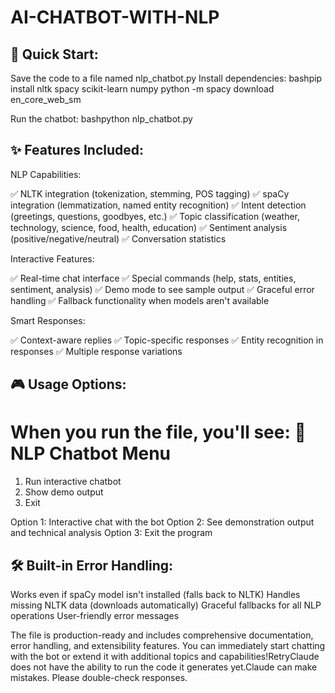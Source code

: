 # AI-CHATBOT-WITH-NLP



## 🚀 Quick Start:

Save the code to a file named nlp_chatbot.py
Install dependencies:
bashpip install nltk spacy scikit-learn numpy
python -m spacy download en_core_web_sm

Run the chatbot:
bashpython nlp_chatbot.py


## ✨ Features Included:
NLP Capabilities:

✅ NLTK integration (tokenization, stemming, POS tagging)
✅ spaCy integration (lemmatization, named entity recognition)
✅ Intent detection (greetings, questions, goodbyes, etc.)
✅ Topic classification (weather, technology, science, food, health, education)
✅ Sentiment analysis (positive/negative/neutral)
✅ Conversation statistics

Interactive Features:

✅ Real-time chat interface
✅ Special commands (help, stats, entities, sentiment, analysis)
✅ Demo mode to see sample output
✅ Graceful error handling
✅ Fallback functionality when models aren't available

Smart Responses:

✅ Context-aware replies
✅ Topic-specific responses
✅ Entity recognition in responses
✅ Multiple response variations

## 🎮 Usage Options:
When you run the file, you'll see:
🤖 NLP Chatbot Menu
==============================
1. Run interactive chatbot
2. Show demo output
3. Exit

Option 1: Interactive chat with the bot
Option 2: See demonstration output and technical analysis
Option 3: Exit the program

## 🛠 Built-in Error Handling:

Works even if spaCy model isn't installed (falls back to NLTK)
Handles missing NLTK data (downloads automatically)
Graceful fallbacks for all NLP operations
User-friendly error messages

The file is production-ready and includes comprehensive documentation, error handling, and extensibility features. You can immediately start chatting with the bot or extend it with additional topics and capabilities!RetryClaude does not have the ability to run the code it generates yet.Claude can make mistakes. Please double-check responses.

